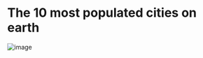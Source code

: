# The 10 most populated cities on earth

![image](https://github.com/LNshuti/most-populated-cities/assets/13305262/658fc8ae-2ab5-4d5b-853c-98d71d18f4a6)
